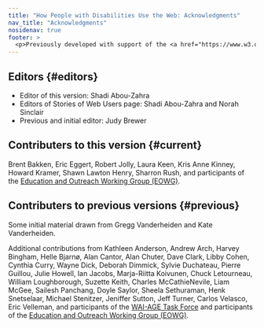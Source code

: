 ```yaml
---
title: "How People with Disabilities Use the Web: Acknowledgments"
nav_title: "Acknowledgments"
nosidenav: true
footer: >
  <p>Previously developed with support of the <a href="https://www.w3.org/WAI/WAI-AGE/">WAI-AGE Project</a>, with contribution from the <a href="https://www.w3.org/WAI/EO/2008/wai-age-tf">WAI-AGE Task Force</a> of the Education and Outreach Working Group (<a href="https://www.w3.org/WAI/EO/">EOWG</a>).</p>
---
```


## Editors {#editors}

-   Editor of this version: Shadi Abou-Zahra
-   Editors of Stories of Web Users page: Shadi Abou-Zahra and Norah
    Sinclair
-   Previous and initial editor: Judy Brewer

## Contributers to this version {#current}

Brent Bakken, Eric Eggert, Robert Jolly, Laura Keen, Kris Anne Kinney,
Howard Kramer, Shawn Lawton Henry, Sharron Rush, and participants of the
[Education and Outreach Working Group
(EOWG)](http://www.w3.org/WAI/EO/).

## Contributers to previous versions {#previous}

Some initial material drawn from Gregg Vanderheiden and Kate
Vanderheiden.

Additional contributions from Kathleen Anderson, Andrew Arch, Harvey
Bingham, Helle Bjarnø, Alan Cantor, Alan Chuter, Dave Clark, Libby
Cohen, Cynthia Curry, Wayne Dick, Deborah Dimmick, Sylvie Duchateau,
Pierre Guillou, Julie Howell, Ian Jacobs, Marja-Riitta Koivunen, Chuck
Letourneau, William Loughborough, Suzette Keith, Charles McCathieNevile,
Liam McGee, Sailesh Panchang, Doyle Saylor, Sheela Sethuraman, Henk
Snetselaar, Michael Stenitzer, Jeniffer Sutton, Jeff Turner, Carlos
Velasco, Eric Velleman, and participants of the [WAI-AGE Task
Force](https://www.w3.org/WAI/EO/2008/wai-age-tf) and participants of the
[Education and Outreach Working Group
(EOWG)](https://www.w3.org/WAI/EO/).